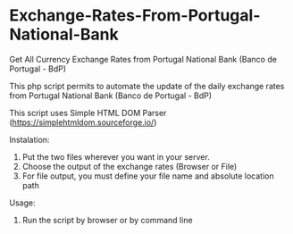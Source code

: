 # Exchange-Rates-From-Portugal-National-Bank
 
Get All Currency Exchange Rates from Portugal National Bank (Banco de Portugal - BdP)

This php script permits to automate the update of the daily exchange rates from Portugal National Bank (Banco de Portugal - BdP)

This script uses Simple HTML DOM Parser (https://simplehtmldom.sourceforge.io/)

Instalation:
1. Put the two files wherever you want in your server.
2. Choose the output of the exchange rates (Browser or File)
3. For file output, you must define your file name and absolute location path

Usage:
1. Run the script by browser or by command line
